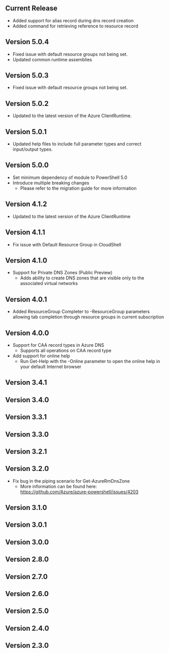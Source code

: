 <!--
    Please leave this section at the top of the change log.

    Changes for the current release should go under the section titled "Current Release", and should adhere to the following format:

    ## Current Release
    * Overview of change #1
        - Additional information about change #1
    * Overview of change #2
        - Additional information about change #2
        - Additional information about change #2
    * Overview of change #3
    * Overview of change #4
        - Additional information about change #4

    ## YYYY.MM.DD - Version X.Y.Z (Previous Release)
    * Overview of change #1
        - Additional information about change #1
-->
## Current Release
* Added support for alias record during dns record creation
* Added command for retrieving reference to resource record

## Version 5.0.4
* Fixed issue with default resource groups not being set.
* Updated common runtime assemblies

## Version 5.0.3
* Fixed issue with default resource groups not being set.

## Version 5.0.2
* Updated to the latest version of the Azure ClientRuntime.

## Version 5.0.1
* Updated help files to include full parameter types and correct input/output types.

## Version 5.0.0
* Set minimum dependency of module to PowerShell 5.0
* Introduce multiple breaking changes
    - Please refer to the migration guide for more information

## Version 4.1.2
* Updated to the latest version of the Azure ClientRuntime

## Version 4.1.1
* Fix issue with Default Resource Group in CloudShell

## Version 4.1.0
* Support for Private DNS Zones (Public Preview)
    - Adds ability to create DNS zones that are visible only to the associated virtual networks

## Version 4.0.1
* Added ResourceGroup Completer to -ResourceGroup parameters allowing tab completion through resource groups in current subscription

## Version 4.0.0
* Support for CAA record types in Azure DNS
    - Supports all operations on CAA record type
* Add support for online help
    - Run Get-Help with the -Online parameter to open the online help in your default Internet browser

## Version 3.4.1

## Version 3.4.0

## Version 3.3.1

## Version 3.3.0

## Version 3.2.1

## Version 3.2.0
* Fix bug in the piping scenario for Get-AzureRmDnsZone
    - More information can be found here: https://github.com/Azure/azure-powershell/issues/4203

## Version 3.1.0

## Version 3.0.1

## Version 3.0.0

## Version 2.8.0

## Version 2.7.0

## Version 2.6.0

## Version 2.5.0

## Version 2.4.0

## Version 2.3.0
